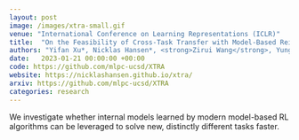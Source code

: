 ```yaml
---
layout: post
image: /images/xtra-small.gif
venue: "International Conference on Learning Representations (ICLR)"
title:  "On the Feasibility of Cross-Task Transfer with Model-Based Reinforcement Learning"
authors: "Yifan Xu*, Nicklas Hansen*, <strong>Zirui Wang</strong>, Yung-Chieh Chan, Hao Su, Zhuowen Tu"
date:   2023-01-21 00:00:00 +00:00
code: https://github.com/mlpc-ucsd/XTRA
website: https://nicklashansen.github.io/xtra/
arxiv: https://github.com/mlpc-ucsd/XTRA
categories: research
---
```

We investigate whether internal models learned by modern model-based RL algorithms can be leveraged to solve new, distinctly different tasks faster.
